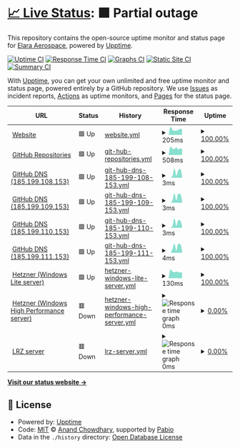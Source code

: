 # [📈 Live Status](https://elara-aerospace.github.io/elara-status): <!--live status--> **🟧 Partial outage**

This repository contains the open-source uptime monitor and status page for [Elara Aerospace](https://elara-aerospace.com/), powered by [Upptime](https://github.com/upptime/upptime).

[![Uptime CI](https://github.com/elara-aerospace/elara-status/workflows/Uptime%20CI/badge.svg)](https://github.com/elara-aerospace/elara-status/actions?query=workflow%3A%22Uptime+CI%22)
[![Response Time CI](https://github.com/elara-aerospace/elara-status/workflows/Response%20Time%20CI/badge.svg)](https://github.com/elara-aerospace/elara-status/actions?query=workflow%3A%22Response+Time+CI%22)
[![Graphs CI](https://github.com/elara-aerospace/elara-status/workflows/Graphs%20CI/badge.svg)](https://github.com/elara-aerospace/elara-status/actions?query=workflow%3A%22Graphs+CI%22)
[![Static Site CI](https://github.com/elara-aerospace/elara-status/workflows/Static%20Site%20CI/badge.svg)](https://github.com/elara-aerospace/elara-status/actions?query=workflow%3A%22Static+Site+CI%22)
[![Summary CI](https://github.com/elara-aerospace/elara-status/workflows/Summary%20CI/badge.svg)](https://github.com/elara-aerospace/elara-status/actions?query=workflow%3A%22Summary+CI%22)

With [Upptime](https://upptime.js.org), you can get your own unlimited and free uptime monitor and status page, powered entirely by a GitHub repository. We use [Issues](https://github.com/elara-aerospace/elara-status/issues) as incident reports, [Actions](https://github.com/elara-aerospace/elara-status/actions) as uptime monitors, and [Pages](https://elara-aerospace.github.io/elara-status) for the status page.

<!--start: status pages-->
<!-- This summary is generated by Upptime (https://github.com/upptime/upptime) -->
<!-- Do not edit this manually, your changes will be overwritten -->
<!-- prettier-ignore -->
| URL | Status | History | Response Time | Uptime |
| --- | ------ | ------- | ------------- | ------ |
| <img alt="" src="https://icons.duckduckgo.com/ip3/elara-aerospace.com.ico" height="13"> [Website](https://elara-aerospace.com) | 🟩 Up | [website.yml](https://github.com/elara-aerospace/status.elara-aerospace.com/commits/HEAD/history/website.yml) | <details><summary><img alt="Response time graph" src="./graphs/website/response-time-week.png" height="20"> 205ms</summary><br><a href="https://status.elara-aerospace.com/history/website"><img alt="Response time 249" src="https://img.shields.io/endpoint?url=https%3A%2F%2Fraw.githubusercontent.com%2Felara-aerospace%2Fstatus.elara-aerospace.com%2FHEAD%2Fapi%2Fwebsite%2Fresponse-time.json"></a><br><a href="https://status.elara-aerospace.com/history/website"><img alt="24-hour response time 197" src="https://img.shields.io/endpoint?url=https%3A%2F%2Fraw.githubusercontent.com%2Felara-aerospace%2Fstatus.elara-aerospace.com%2FHEAD%2Fapi%2Fwebsite%2Fresponse-time-day.json"></a><br><a href="https://status.elara-aerospace.com/history/website"><img alt="7-day response time 205" src="https://img.shields.io/endpoint?url=https%3A%2F%2Fraw.githubusercontent.com%2Felara-aerospace%2Fstatus.elara-aerospace.com%2FHEAD%2Fapi%2Fwebsite%2Fresponse-time-week.json"></a><br><a href="https://status.elara-aerospace.com/history/website"><img alt="30-day response time 202" src="https://img.shields.io/endpoint?url=https%3A%2F%2Fraw.githubusercontent.com%2Felara-aerospace%2Fstatus.elara-aerospace.com%2FHEAD%2Fapi%2Fwebsite%2Fresponse-time-month.json"></a><br><a href="https://status.elara-aerospace.com/history/website"><img alt="1-year response time 249" src="https://img.shields.io/endpoint?url=https%3A%2F%2Fraw.githubusercontent.com%2Felara-aerospace%2Fstatus.elara-aerospace.com%2FHEAD%2Fapi%2Fwebsite%2Fresponse-time-year.json"></a></details> | <details><summary><a href="https://status.elara-aerospace.com/history/website">100.00%</a></summary><a href="https://status.elara-aerospace.com/history/website"><img alt="All-time uptime 99.98%" src="https://img.shields.io/endpoint?url=https%3A%2F%2Fraw.githubusercontent.com%2Felara-aerospace%2Fstatus.elara-aerospace.com%2FHEAD%2Fapi%2Fwebsite%2Fuptime.json"></a><br><a href="https://status.elara-aerospace.com/history/website"><img alt="24-hour uptime 100.00%" src="https://img.shields.io/endpoint?url=https%3A%2F%2Fraw.githubusercontent.com%2Felara-aerospace%2Fstatus.elara-aerospace.com%2FHEAD%2Fapi%2Fwebsite%2Fuptime-day.json"></a><br><a href="https://status.elara-aerospace.com/history/website"><img alt="7-day uptime 100.00%" src="https://img.shields.io/endpoint?url=https%3A%2F%2Fraw.githubusercontent.com%2Felara-aerospace%2Fstatus.elara-aerospace.com%2FHEAD%2Fapi%2Fwebsite%2Fuptime-week.json"></a><br><a href="https://status.elara-aerospace.com/history/website"><img alt="30-day uptime 100.00%" src="https://img.shields.io/endpoint?url=https%3A%2F%2Fraw.githubusercontent.com%2Felara-aerospace%2Fstatus.elara-aerospace.com%2FHEAD%2Fapi%2Fwebsite%2Fuptime-month.json"></a><br><a href="https://status.elara-aerospace.com/history/website"><img alt="1-year uptime 99.98%" src="https://img.shields.io/endpoint?url=https%3A%2F%2Fraw.githubusercontent.com%2Felara-aerospace%2Fstatus.elara-aerospace.com%2FHEAD%2Fapi%2Fwebsite%2Fuptime-year.json"></a></details>
| <img alt="" src="https://icons.duckduckgo.com/ip3/github.com.ico" height="13"> [GitHub Repositories](https://github.com/elara-aerospace) | 🟩 Up | [git-hub-repositories.yml](https://github.com/elara-aerospace/status.elara-aerospace.com/commits/HEAD/history/git-hub-repositories.yml) | <details><summary><img alt="Response time graph" src="./graphs/git-hub-repositories/response-time-week.png" height="20"> 508ms</summary><br><a href="https://status.elara-aerospace.com/history/git-hub-repositories"><img alt="Response time 505" src="https://img.shields.io/endpoint?url=https%3A%2F%2Fraw.githubusercontent.com%2Felara-aerospace%2Fstatus.elara-aerospace.com%2FHEAD%2Fapi%2Fgit-hub-repositories%2Fresponse-time.json"></a><br><a href="https://status.elara-aerospace.com/history/git-hub-repositories"><img alt="24-hour response time 479" src="https://img.shields.io/endpoint?url=https%3A%2F%2Fraw.githubusercontent.com%2Felara-aerospace%2Fstatus.elara-aerospace.com%2FHEAD%2Fapi%2Fgit-hub-repositories%2Fresponse-time-day.json"></a><br><a href="https://status.elara-aerospace.com/history/git-hub-repositories"><img alt="7-day response time 508" src="https://img.shields.io/endpoint?url=https%3A%2F%2Fraw.githubusercontent.com%2Felara-aerospace%2Fstatus.elara-aerospace.com%2FHEAD%2Fapi%2Fgit-hub-repositories%2Fresponse-time-week.json"></a><br><a href="https://status.elara-aerospace.com/history/git-hub-repositories"><img alt="30-day response time 514" src="https://img.shields.io/endpoint?url=https%3A%2F%2Fraw.githubusercontent.com%2Felara-aerospace%2Fstatus.elara-aerospace.com%2FHEAD%2Fapi%2Fgit-hub-repositories%2Fresponse-time-month.json"></a><br><a href="https://status.elara-aerospace.com/history/git-hub-repositories"><img alt="1-year response time 505" src="https://img.shields.io/endpoint?url=https%3A%2F%2Fraw.githubusercontent.com%2Felara-aerospace%2Fstatus.elara-aerospace.com%2FHEAD%2Fapi%2Fgit-hub-repositories%2Fresponse-time-year.json"></a></details> | <details><summary><a href="https://status.elara-aerospace.com/history/git-hub-repositories">100.00%</a></summary><a href="https://status.elara-aerospace.com/history/git-hub-repositories"><img alt="All-time uptime 100.00%" src="https://img.shields.io/endpoint?url=https%3A%2F%2Fraw.githubusercontent.com%2Felara-aerospace%2Fstatus.elara-aerospace.com%2FHEAD%2Fapi%2Fgit-hub-repositories%2Fuptime.json"></a><br><a href="https://status.elara-aerospace.com/history/git-hub-repositories"><img alt="24-hour uptime 100.00%" src="https://img.shields.io/endpoint?url=https%3A%2F%2Fraw.githubusercontent.com%2Felara-aerospace%2Fstatus.elara-aerospace.com%2FHEAD%2Fapi%2Fgit-hub-repositories%2Fuptime-day.json"></a><br><a href="https://status.elara-aerospace.com/history/git-hub-repositories"><img alt="7-day uptime 100.00%" src="https://img.shields.io/endpoint?url=https%3A%2F%2Fraw.githubusercontent.com%2Felara-aerospace%2Fstatus.elara-aerospace.com%2FHEAD%2Fapi%2Fgit-hub-repositories%2Fuptime-week.json"></a><br><a href="https://status.elara-aerospace.com/history/git-hub-repositories"><img alt="30-day uptime 100.00%" src="https://img.shields.io/endpoint?url=https%3A%2F%2Fraw.githubusercontent.com%2Felara-aerospace%2Fstatus.elara-aerospace.com%2FHEAD%2Fapi%2Fgit-hub-repositories%2Fuptime-month.json"></a><br><a href="https://status.elara-aerospace.com/history/git-hub-repositories"><img alt="1-year uptime 100.00%" src="https://img.shields.io/endpoint?url=https%3A%2F%2Fraw.githubusercontent.com%2Felara-aerospace%2Fstatus.elara-aerospace.com%2FHEAD%2Fapi%2Fgit-hub-repositories%2Fuptime-year.json"></a></details>
| <img alt="" src="https://icons.duckduckgo.com/ip3/null.ico" height="13"> [GitHub DNS (185.199.108.153)](185.199.108.153) | 🟩 Up | [git-hub-dns-185-199-108-153.yml](https://github.com/elara-aerospace/status.elara-aerospace.com/commits/HEAD/history/git-hub-dns-185-199-108-153.yml) | <details><summary><img alt="Response time graph" src="./graphs/git-hub-dns-185-199-108-153/response-time-week.png" height="20"> 3ms</summary><br><a href="https://status.elara-aerospace.com/history/git-hub-dns-185-199-108-153"><img alt="Response time 4" src="https://img.shields.io/endpoint?url=https%3A%2F%2Fraw.githubusercontent.com%2Felara-aerospace%2Fstatus.elara-aerospace.com%2FHEAD%2Fapi%2Fgit-hub-dns-185-199-108-153%2Fresponse-time.json"></a><br><a href="https://status.elara-aerospace.com/history/git-hub-dns-185-199-108-153"><img alt="24-hour response time 2" src="https://img.shields.io/endpoint?url=https%3A%2F%2Fraw.githubusercontent.com%2Felara-aerospace%2Fstatus.elara-aerospace.com%2FHEAD%2Fapi%2Fgit-hub-dns-185-199-108-153%2Fresponse-time-day.json"></a><br><a href="https://status.elara-aerospace.com/history/git-hub-dns-185-199-108-153"><img alt="7-day response time 3" src="https://img.shields.io/endpoint?url=https%3A%2F%2Fraw.githubusercontent.com%2Felara-aerospace%2Fstatus.elara-aerospace.com%2FHEAD%2Fapi%2Fgit-hub-dns-185-199-108-153%2Fresponse-time-week.json"></a><br><a href="https://status.elara-aerospace.com/history/git-hub-dns-185-199-108-153"><img alt="30-day response time 4" src="https://img.shields.io/endpoint?url=https%3A%2F%2Fraw.githubusercontent.com%2Felara-aerospace%2Fstatus.elara-aerospace.com%2FHEAD%2Fapi%2Fgit-hub-dns-185-199-108-153%2Fresponse-time-month.json"></a><br><a href="https://status.elara-aerospace.com/history/git-hub-dns-185-199-108-153"><img alt="1-year response time 4" src="https://img.shields.io/endpoint?url=https%3A%2F%2Fraw.githubusercontent.com%2Felara-aerospace%2Fstatus.elara-aerospace.com%2FHEAD%2Fapi%2Fgit-hub-dns-185-199-108-153%2Fresponse-time-year.json"></a></details> | <details><summary><a href="https://status.elara-aerospace.com/history/git-hub-dns-185-199-108-153">100.00%</a></summary><a href="https://status.elara-aerospace.com/history/git-hub-dns-185-199-108-153"><img alt="All-time uptime 100.00%" src="https://img.shields.io/endpoint?url=https%3A%2F%2Fraw.githubusercontent.com%2Felara-aerospace%2Fstatus.elara-aerospace.com%2FHEAD%2Fapi%2Fgit-hub-dns-185-199-108-153%2Fuptime.json"></a><br><a href="https://status.elara-aerospace.com/history/git-hub-dns-185-199-108-153"><img alt="24-hour uptime 100.00%" src="https://img.shields.io/endpoint?url=https%3A%2F%2Fraw.githubusercontent.com%2Felara-aerospace%2Fstatus.elara-aerospace.com%2FHEAD%2Fapi%2Fgit-hub-dns-185-199-108-153%2Fuptime-day.json"></a><br><a href="https://status.elara-aerospace.com/history/git-hub-dns-185-199-108-153"><img alt="7-day uptime 100.00%" src="https://img.shields.io/endpoint?url=https%3A%2F%2Fraw.githubusercontent.com%2Felara-aerospace%2Fstatus.elara-aerospace.com%2FHEAD%2Fapi%2Fgit-hub-dns-185-199-108-153%2Fuptime-week.json"></a><br><a href="https://status.elara-aerospace.com/history/git-hub-dns-185-199-108-153"><img alt="30-day uptime 100.00%" src="https://img.shields.io/endpoint?url=https%3A%2F%2Fraw.githubusercontent.com%2Felara-aerospace%2Fstatus.elara-aerospace.com%2FHEAD%2Fapi%2Fgit-hub-dns-185-199-108-153%2Fuptime-month.json"></a><br><a href="https://status.elara-aerospace.com/history/git-hub-dns-185-199-108-153"><img alt="1-year uptime 100.00%" src="https://img.shields.io/endpoint?url=https%3A%2F%2Fraw.githubusercontent.com%2Felara-aerospace%2Fstatus.elara-aerospace.com%2FHEAD%2Fapi%2Fgit-hub-dns-185-199-108-153%2Fuptime-year.json"></a></details>
| <img alt="" src="https://icons.duckduckgo.com/ip3/null.ico" height="13"> [GitHub DNS (185.199.109.153)](185.199.109.153) | 🟩 Up | [git-hub-dns-185-199-109-153.yml](https://github.com/elara-aerospace/status.elara-aerospace.com/commits/HEAD/history/git-hub-dns-185-199-109-153.yml) | <details><summary><img alt="Response time graph" src="./graphs/git-hub-dns-185-199-109-153/response-time-week.png" height="20"> 3ms</summary><br><a href="https://status.elara-aerospace.com/history/git-hub-dns-185-199-109-153"><img alt="Response time 4" src="https://img.shields.io/endpoint?url=https%3A%2F%2Fraw.githubusercontent.com%2Felara-aerospace%2Fstatus.elara-aerospace.com%2FHEAD%2Fapi%2Fgit-hub-dns-185-199-109-153%2Fresponse-time.json"></a><br><a href="https://status.elara-aerospace.com/history/git-hub-dns-185-199-109-153"><img alt="24-hour response time 2" src="https://img.shields.io/endpoint?url=https%3A%2F%2Fraw.githubusercontent.com%2Felara-aerospace%2Fstatus.elara-aerospace.com%2FHEAD%2Fapi%2Fgit-hub-dns-185-199-109-153%2Fresponse-time-day.json"></a><br><a href="https://status.elara-aerospace.com/history/git-hub-dns-185-199-109-153"><img alt="7-day response time 3" src="https://img.shields.io/endpoint?url=https%3A%2F%2Fraw.githubusercontent.com%2Felara-aerospace%2Fstatus.elara-aerospace.com%2FHEAD%2Fapi%2Fgit-hub-dns-185-199-109-153%2Fresponse-time-week.json"></a><br><a href="https://status.elara-aerospace.com/history/git-hub-dns-185-199-109-153"><img alt="30-day response time 4" src="https://img.shields.io/endpoint?url=https%3A%2F%2Fraw.githubusercontent.com%2Felara-aerospace%2Fstatus.elara-aerospace.com%2FHEAD%2Fapi%2Fgit-hub-dns-185-199-109-153%2Fresponse-time-month.json"></a><br><a href="https://status.elara-aerospace.com/history/git-hub-dns-185-199-109-153"><img alt="1-year response time 4" src="https://img.shields.io/endpoint?url=https%3A%2F%2Fraw.githubusercontent.com%2Felara-aerospace%2Fstatus.elara-aerospace.com%2FHEAD%2Fapi%2Fgit-hub-dns-185-199-109-153%2Fresponse-time-year.json"></a></details> | <details><summary><a href="https://status.elara-aerospace.com/history/git-hub-dns-185-199-109-153">100.00%</a></summary><a href="https://status.elara-aerospace.com/history/git-hub-dns-185-199-109-153"><img alt="All-time uptime 100.00%" src="https://img.shields.io/endpoint?url=https%3A%2F%2Fraw.githubusercontent.com%2Felara-aerospace%2Fstatus.elara-aerospace.com%2FHEAD%2Fapi%2Fgit-hub-dns-185-199-109-153%2Fuptime.json"></a><br><a href="https://status.elara-aerospace.com/history/git-hub-dns-185-199-109-153"><img alt="24-hour uptime 100.00%" src="https://img.shields.io/endpoint?url=https%3A%2F%2Fraw.githubusercontent.com%2Felara-aerospace%2Fstatus.elara-aerospace.com%2FHEAD%2Fapi%2Fgit-hub-dns-185-199-109-153%2Fuptime-day.json"></a><br><a href="https://status.elara-aerospace.com/history/git-hub-dns-185-199-109-153"><img alt="7-day uptime 100.00%" src="https://img.shields.io/endpoint?url=https%3A%2F%2Fraw.githubusercontent.com%2Felara-aerospace%2Fstatus.elara-aerospace.com%2FHEAD%2Fapi%2Fgit-hub-dns-185-199-109-153%2Fuptime-week.json"></a><br><a href="https://status.elara-aerospace.com/history/git-hub-dns-185-199-109-153"><img alt="30-day uptime 100.00%" src="https://img.shields.io/endpoint?url=https%3A%2F%2Fraw.githubusercontent.com%2Felara-aerospace%2Fstatus.elara-aerospace.com%2FHEAD%2Fapi%2Fgit-hub-dns-185-199-109-153%2Fuptime-month.json"></a><br><a href="https://status.elara-aerospace.com/history/git-hub-dns-185-199-109-153"><img alt="1-year uptime 100.00%" src="https://img.shields.io/endpoint?url=https%3A%2F%2Fraw.githubusercontent.com%2Felara-aerospace%2Fstatus.elara-aerospace.com%2FHEAD%2Fapi%2Fgit-hub-dns-185-199-109-153%2Fuptime-year.json"></a></details>
| <img alt="" src="https://icons.duckduckgo.com/ip3/null.ico" height="13"> [GitHub DNS (185.199.110.153)](185.199.110.153) | 🟩 Up | [git-hub-dns-185-199-110-153.yml](https://github.com/elara-aerospace/status.elara-aerospace.com/commits/HEAD/history/git-hub-dns-185-199-110-153.yml) | <details><summary><img alt="Response time graph" src="./graphs/git-hub-dns-185-199-110-153/response-time-week.png" height="20"> 3ms</summary><br><a href="https://status.elara-aerospace.com/history/git-hub-dns-185-199-110-153"><img alt="Response time 4" src="https://img.shields.io/endpoint?url=https%3A%2F%2Fraw.githubusercontent.com%2Felara-aerospace%2Fstatus.elara-aerospace.com%2FHEAD%2Fapi%2Fgit-hub-dns-185-199-110-153%2Fresponse-time.json"></a><br><a href="https://status.elara-aerospace.com/history/git-hub-dns-185-199-110-153"><img alt="24-hour response time 2" src="https://img.shields.io/endpoint?url=https%3A%2F%2Fraw.githubusercontent.com%2Felara-aerospace%2Fstatus.elara-aerospace.com%2FHEAD%2Fapi%2Fgit-hub-dns-185-199-110-153%2Fresponse-time-day.json"></a><br><a href="https://status.elara-aerospace.com/history/git-hub-dns-185-199-110-153"><img alt="7-day response time 3" src="https://img.shields.io/endpoint?url=https%3A%2F%2Fraw.githubusercontent.com%2Felara-aerospace%2Fstatus.elara-aerospace.com%2FHEAD%2Fapi%2Fgit-hub-dns-185-199-110-153%2Fresponse-time-week.json"></a><br><a href="https://status.elara-aerospace.com/history/git-hub-dns-185-199-110-153"><img alt="30-day response time 4" src="https://img.shields.io/endpoint?url=https%3A%2F%2Fraw.githubusercontent.com%2Felara-aerospace%2Fstatus.elara-aerospace.com%2FHEAD%2Fapi%2Fgit-hub-dns-185-199-110-153%2Fresponse-time-month.json"></a><br><a href="https://status.elara-aerospace.com/history/git-hub-dns-185-199-110-153"><img alt="1-year response time 4" src="https://img.shields.io/endpoint?url=https%3A%2F%2Fraw.githubusercontent.com%2Felara-aerospace%2Fstatus.elara-aerospace.com%2FHEAD%2Fapi%2Fgit-hub-dns-185-199-110-153%2Fresponse-time-year.json"></a></details> | <details><summary><a href="https://status.elara-aerospace.com/history/git-hub-dns-185-199-110-153">100.00%</a></summary><a href="https://status.elara-aerospace.com/history/git-hub-dns-185-199-110-153"><img alt="All-time uptime 100.00%" src="https://img.shields.io/endpoint?url=https%3A%2F%2Fraw.githubusercontent.com%2Felara-aerospace%2Fstatus.elara-aerospace.com%2FHEAD%2Fapi%2Fgit-hub-dns-185-199-110-153%2Fuptime.json"></a><br><a href="https://status.elara-aerospace.com/history/git-hub-dns-185-199-110-153"><img alt="24-hour uptime 100.00%" src="https://img.shields.io/endpoint?url=https%3A%2F%2Fraw.githubusercontent.com%2Felara-aerospace%2Fstatus.elara-aerospace.com%2FHEAD%2Fapi%2Fgit-hub-dns-185-199-110-153%2Fuptime-day.json"></a><br><a href="https://status.elara-aerospace.com/history/git-hub-dns-185-199-110-153"><img alt="7-day uptime 100.00%" src="https://img.shields.io/endpoint?url=https%3A%2F%2Fraw.githubusercontent.com%2Felara-aerospace%2Fstatus.elara-aerospace.com%2FHEAD%2Fapi%2Fgit-hub-dns-185-199-110-153%2Fuptime-week.json"></a><br><a href="https://status.elara-aerospace.com/history/git-hub-dns-185-199-110-153"><img alt="30-day uptime 100.00%" src="https://img.shields.io/endpoint?url=https%3A%2F%2Fraw.githubusercontent.com%2Felara-aerospace%2Fstatus.elara-aerospace.com%2FHEAD%2Fapi%2Fgit-hub-dns-185-199-110-153%2Fuptime-month.json"></a><br><a href="https://status.elara-aerospace.com/history/git-hub-dns-185-199-110-153"><img alt="1-year uptime 100.00%" src="https://img.shields.io/endpoint?url=https%3A%2F%2Fraw.githubusercontent.com%2Felara-aerospace%2Fstatus.elara-aerospace.com%2FHEAD%2Fapi%2Fgit-hub-dns-185-199-110-153%2Fuptime-year.json"></a></details>
| <img alt="" src="https://icons.duckduckgo.com/ip3/null.ico" height="13"> [GitHub DNS (185.199.111.153)](185.199.111.153) | 🟩 Up | [git-hub-dns-185-199-111-153.yml](https://github.com/elara-aerospace/status.elara-aerospace.com/commits/HEAD/history/git-hub-dns-185-199-111-153.yml) | <details><summary><img alt="Response time graph" src="./graphs/git-hub-dns-185-199-111-153/response-time-week.png" height="20"> 4ms</summary><br><a href="https://status.elara-aerospace.com/history/git-hub-dns-185-199-111-153"><img alt="Response time 4" src="https://img.shields.io/endpoint?url=https%3A%2F%2Fraw.githubusercontent.com%2Felara-aerospace%2Fstatus.elara-aerospace.com%2FHEAD%2Fapi%2Fgit-hub-dns-185-199-111-153%2Fresponse-time.json"></a><br><a href="https://status.elara-aerospace.com/history/git-hub-dns-185-199-111-153"><img alt="24-hour response time 2" src="https://img.shields.io/endpoint?url=https%3A%2F%2Fraw.githubusercontent.com%2Felara-aerospace%2Fstatus.elara-aerospace.com%2FHEAD%2Fapi%2Fgit-hub-dns-185-199-111-153%2Fresponse-time-day.json"></a><br><a href="https://status.elara-aerospace.com/history/git-hub-dns-185-199-111-153"><img alt="7-day response time 4" src="https://img.shields.io/endpoint?url=https%3A%2F%2Fraw.githubusercontent.com%2Felara-aerospace%2Fstatus.elara-aerospace.com%2FHEAD%2Fapi%2Fgit-hub-dns-185-199-111-153%2Fresponse-time-week.json"></a><br><a href="https://status.elara-aerospace.com/history/git-hub-dns-185-199-111-153"><img alt="30-day response time 4" src="https://img.shields.io/endpoint?url=https%3A%2F%2Fraw.githubusercontent.com%2Felara-aerospace%2Fstatus.elara-aerospace.com%2FHEAD%2Fapi%2Fgit-hub-dns-185-199-111-153%2Fresponse-time-month.json"></a><br><a href="https://status.elara-aerospace.com/history/git-hub-dns-185-199-111-153"><img alt="1-year response time 4" src="https://img.shields.io/endpoint?url=https%3A%2F%2Fraw.githubusercontent.com%2Felara-aerospace%2Fstatus.elara-aerospace.com%2FHEAD%2Fapi%2Fgit-hub-dns-185-199-111-153%2Fresponse-time-year.json"></a></details> | <details><summary><a href="https://status.elara-aerospace.com/history/git-hub-dns-185-199-111-153">100.00%</a></summary><a href="https://status.elara-aerospace.com/history/git-hub-dns-185-199-111-153"><img alt="All-time uptime 100.00%" src="https://img.shields.io/endpoint?url=https%3A%2F%2Fraw.githubusercontent.com%2Felara-aerospace%2Fstatus.elara-aerospace.com%2FHEAD%2Fapi%2Fgit-hub-dns-185-199-111-153%2Fuptime.json"></a><br><a href="https://status.elara-aerospace.com/history/git-hub-dns-185-199-111-153"><img alt="24-hour uptime 100.00%" src="https://img.shields.io/endpoint?url=https%3A%2F%2Fraw.githubusercontent.com%2Felara-aerospace%2Fstatus.elara-aerospace.com%2FHEAD%2Fapi%2Fgit-hub-dns-185-199-111-153%2Fuptime-day.json"></a><br><a href="https://status.elara-aerospace.com/history/git-hub-dns-185-199-111-153"><img alt="7-day uptime 100.00%" src="https://img.shields.io/endpoint?url=https%3A%2F%2Fraw.githubusercontent.com%2Felara-aerospace%2Fstatus.elara-aerospace.com%2FHEAD%2Fapi%2Fgit-hub-dns-185-199-111-153%2Fuptime-week.json"></a><br><a href="https://status.elara-aerospace.com/history/git-hub-dns-185-199-111-153"><img alt="30-day uptime 100.00%" src="https://img.shields.io/endpoint?url=https%3A%2F%2Fraw.githubusercontent.com%2Felara-aerospace%2Fstatus.elara-aerospace.com%2FHEAD%2Fapi%2Fgit-hub-dns-185-199-111-153%2Fuptime-month.json"></a><br><a href="https://status.elara-aerospace.com/history/git-hub-dns-185-199-111-153"><img alt="1-year uptime 100.00%" src="https://img.shields.io/endpoint?url=https%3A%2F%2Fraw.githubusercontent.com%2Felara-aerospace%2Fstatus.elara-aerospace.com%2FHEAD%2Fapi%2Fgit-hub-dns-185-199-111-153%2Fuptime-year.json"></a></details>
| <img alt="" src="https://icons.duckduckgo.com/ip3/null.ico" height="13"> [Hetzner (Windows Lite server)](static.48.70.216.95.clients.your-server.de) | 🟩 Up | [hetzner-windows-lite-server.yml](https://github.com/elara-aerospace/status.elara-aerospace.com/commits/HEAD/history/hetzner-windows-lite-server.yml) | <details><summary><img alt="Response time graph" src="./graphs/hetzner-windows-lite-server/response-time-week.png" height="20"> 130ms</summary><br><a href="https://status.elara-aerospace.com/history/hetzner-windows-lite-server"><img alt="Response time 136" src="https://img.shields.io/endpoint?url=https%3A%2F%2Fraw.githubusercontent.com%2Felara-aerospace%2Fstatus.elara-aerospace.com%2FHEAD%2Fapi%2Fhetzner-windows-lite-server%2Fresponse-time.json"></a><br><a href="https://status.elara-aerospace.com/history/hetzner-windows-lite-server"><img alt="24-hour response time 114" src="https://img.shields.io/endpoint?url=https%3A%2F%2Fraw.githubusercontent.com%2Felara-aerospace%2Fstatus.elara-aerospace.com%2FHEAD%2Fapi%2Fhetzner-windows-lite-server%2Fresponse-time-day.json"></a><br><a href="https://status.elara-aerospace.com/history/hetzner-windows-lite-server"><img alt="7-day response time 130" src="https://img.shields.io/endpoint?url=https%3A%2F%2Fraw.githubusercontent.com%2Felara-aerospace%2Fstatus.elara-aerospace.com%2FHEAD%2Fapi%2Fhetzner-windows-lite-server%2Fresponse-time-week.json"></a><br><a href="https://status.elara-aerospace.com/history/hetzner-windows-lite-server"><img alt="30-day response time 132" src="https://img.shields.io/endpoint?url=https%3A%2F%2Fraw.githubusercontent.com%2Felara-aerospace%2Fstatus.elara-aerospace.com%2FHEAD%2Fapi%2Fhetzner-windows-lite-server%2Fresponse-time-month.json"></a><br><a href="https://status.elara-aerospace.com/history/hetzner-windows-lite-server"><img alt="1-year response time 136" src="https://img.shields.io/endpoint?url=https%3A%2F%2Fraw.githubusercontent.com%2Felara-aerospace%2Fstatus.elara-aerospace.com%2FHEAD%2Fapi%2Fhetzner-windows-lite-server%2Fresponse-time-year.json"></a></details> | <details><summary><a href="https://status.elara-aerospace.com/history/hetzner-windows-lite-server">100.00%</a></summary><a href="https://status.elara-aerospace.com/history/hetzner-windows-lite-server"><img alt="All-time uptime 96.41%" src="https://img.shields.io/endpoint?url=https%3A%2F%2Fraw.githubusercontent.com%2Felara-aerospace%2Fstatus.elara-aerospace.com%2FHEAD%2Fapi%2Fhetzner-windows-lite-server%2Fuptime.json"></a><br><a href="https://status.elara-aerospace.com/history/hetzner-windows-lite-server"><img alt="24-hour uptime 100.00%" src="https://img.shields.io/endpoint?url=https%3A%2F%2Fraw.githubusercontent.com%2Felara-aerospace%2Fstatus.elara-aerospace.com%2FHEAD%2Fapi%2Fhetzner-windows-lite-server%2Fuptime-day.json"></a><br><a href="https://status.elara-aerospace.com/history/hetzner-windows-lite-server"><img alt="7-day uptime 100.00%" src="https://img.shields.io/endpoint?url=https%3A%2F%2Fraw.githubusercontent.com%2Felara-aerospace%2Fstatus.elara-aerospace.com%2FHEAD%2Fapi%2Fhetzner-windows-lite-server%2Fuptime-week.json"></a><br><a href="https://status.elara-aerospace.com/history/hetzner-windows-lite-server"><img alt="30-day uptime 84.14%" src="https://img.shields.io/endpoint?url=https%3A%2F%2Fraw.githubusercontent.com%2Felara-aerospace%2Fstatus.elara-aerospace.com%2FHEAD%2Fapi%2Fhetzner-windows-lite-server%2Fuptime-month.json"></a><br><a href="https://status.elara-aerospace.com/history/hetzner-windows-lite-server"><img alt="1-year uptime 96.41%" src="https://img.shields.io/endpoint?url=https%3A%2F%2Fraw.githubusercontent.com%2Felara-aerospace%2Fstatus.elara-aerospace.com%2FHEAD%2Fapi%2Fhetzner-windows-lite-server%2Fuptime-year.json"></a></details>
| <img alt="" src="https://icons.duckduckgo.com/ip3/null.ico" height="13"> [Hetzner (Windows High Performance server)](static.178.4.243.136.clients.your-server.de) | 🟥 Down | [hetzner-windows-high-performance-server.yml](https://github.com/elara-aerospace/status.elara-aerospace.com/commits/HEAD/history/hetzner-windows-high-performance-server.yml) | <details><summary><img alt="Response time graph" src="./graphs/hetzner-windows-high-performance-server/response-time-week.png" height="20"> 0ms</summary><br><a href="https://status.elara-aerospace.com/history/hetzner-windows-high-performance-server"><img alt="Response time 0" src="https://img.shields.io/endpoint?url=https%3A%2F%2Fraw.githubusercontent.com%2Felara-aerospace%2Fstatus.elara-aerospace.com%2FHEAD%2Fapi%2Fhetzner-windows-high-performance-server%2Fresponse-time.json"></a><br><a href="https://status.elara-aerospace.com/history/hetzner-windows-high-performance-server"><img alt="24-hour response time 0" src="https://img.shields.io/endpoint?url=https%3A%2F%2Fraw.githubusercontent.com%2Felara-aerospace%2Fstatus.elara-aerospace.com%2FHEAD%2Fapi%2Fhetzner-windows-high-performance-server%2Fresponse-time-day.json"></a><br><a href="https://status.elara-aerospace.com/history/hetzner-windows-high-performance-server"><img alt="7-day response time 0" src="https://img.shields.io/endpoint?url=https%3A%2F%2Fraw.githubusercontent.com%2Felara-aerospace%2Fstatus.elara-aerospace.com%2FHEAD%2Fapi%2Fhetzner-windows-high-performance-server%2Fresponse-time-week.json"></a><br><a href="https://status.elara-aerospace.com/history/hetzner-windows-high-performance-server"><img alt="30-day response time 0" src="https://img.shields.io/endpoint?url=https%3A%2F%2Fraw.githubusercontent.com%2Felara-aerospace%2Fstatus.elara-aerospace.com%2FHEAD%2Fapi%2Fhetzner-windows-high-performance-server%2Fresponse-time-month.json"></a><br><a href="https://status.elara-aerospace.com/history/hetzner-windows-high-performance-server"><img alt="1-year response time 0" src="https://img.shields.io/endpoint?url=https%3A%2F%2Fraw.githubusercontent.com%2Felara-aerospace%2Fstatus.elara-aerospace.com%2FHEAD%2Fapi%2Fhetzner-windows-high-performance-server%2Fresponse-time-year.json"></a></details> | <details><summary><a href="https://status.elara-aerospace.com/history/hetzner-windows-high-performance-server">0.00%</a></summary><a href="https://status.elara-aerospace.com/history/hetzner-windows-high-performance-server"><img alt="All-time uptime 0.00%" src="https://img.shields.io/endpoint?url=https%3A%2F%2Fraw.githubusercontent.com%2Felara-aerospace%2Fstatus.elara-aerospace.com%2FHEAD%2Fapi%2Fhetzner-windows-high-performance-server%2Fuptime.json"></a><br><a href="https://status.elara-aerospace.com/history/hetzner-windows-high-performance-server"><img alt="24-hour uptime 0.00%" src="https://img.shields.io/endpoint?url=https%3A%2F%2Fraw.githubusercontent.com%2Felara-aerospace%2Fstatus.elara-aerospace.com%2FHEAD%2Fapi%2Fhetzner-windows-high-performance-server%2Fuptime-day.json"></a><br><a href="https://status.elara-aerospace.com/history/hetzner-windows-high-performance-server"><img alt="7-day uptime 0.00%" src="https://img.shields.io/endpoint?url=https%3A%2F%2Fraw.githubusercontent.com%2Felara-aerospace%2Fstatus.elara-aerospace.com%2FHEAD%2Fapi%2Fhetzner-windows-high-performance-server%2Fuptime-week.json"></a><br><a href="https://status.elara-aerospace.com/history/hetzner-windows-high-performance-server"><img alt="30-day uptime 0.00%" src="https://img.shields.io/endpoint?url=https%3A%2F%2Fraw.githubusercontent.com%2Felara-aerospace%2Fstatus.elara-aerospace.com%2FHEAD%2Fapi%2Fhetzner-windows-high-performance-server%2Fuptime-month.json"></a><br><a href="https://status.elara-aerospace.com/history/hetzner-windows-high-performance-server"><img alt="1-year uptime 0.00%" src="https://img.shields.io/endpoint?url=https%3A%2F%2Fraw.githubusercontent.com%2Felara-aerospace%2Fstatus.elara-aerospace.com%2FHEAD%2Fapi%2Fhetzner-windows-high-performance-server%2Fuptime-year.json"></a></details>
| <img alt="" src="https://icons.duckduckgo.com/ip3/cc.lrz.de.ico" height="13"> [LRZ server](https://cc.lrz.de) | 🟥 Down | [lrz-server.yml](https://github.com/elara-aerospace/status.elara-aerospace.com/commits/HEAD/history/lrz-server.yml) | <details><summary><img alt="Response time graph" src="./graphs/lrz-server/response-time-week.png" height="20"> 0ms</summary><br><a href="https://status.elara-aerospace.com/history/lrz-server"><img alt="Response time 0" src="https://img.shields.io/endpoint?url=https%3A%2F%2Fraw.githubusercontent.com%2Felara-aerospace%2Fstatus.elara-aerospace.com%2FHEAD%2Fapi%2Flrz-server%2Fresponse-time.json"></a><br><a href="https://status.elara-aerospace.com/history/lrz-server"><img alt="24-hour response time 0" src="https://img.shields.io/endpoint?url=https%3A%2F%2Fraw.githubusercontent.com%2Felara-aerospace%2Fstatus.elara-aerospace.com%2FHEAD%2Fapi%2Flrz-server%2Fresponse-time-day.json"></a><br><a href="https://status.elara-aerospace.com/history/lrz-server"><img alt="7-day response time 0" src="https://img.shields.io/endpoint?url=https%3A%2F%2Fraw.githubusercontent.com%2Felara-aerospace%2Fstatus.elara-aerospace.com%2FHEAD%2Fapi%2Flrz-server%2Fresponse-time-week.json"></a><br><a href="https://status.elara-aerospace.com/history/lrz-server"><img alt="30-day response time 0" src="https://img.shields.io/endpoint?url=https%3A%2F%2Fraw.githubusercontent.com%2Felara-aerospace%2Fstatus.elara-aerospace.com%2FHEAD%2Fapi%2Flrz-server%2Fresponse-time-month.json"></a><br><a href="https://status.elara-aerospace.com/history/lrz-server"><img alt="1-year response time 0" src="https://img.shields.io/endpoint?url=https%3A%2F%2Fraw.githubusercontent.com%2Felara-aerospace%2Fstatus.elara-aerospace.com%2FHEAD%2Fapi%2Flrz-server%2Fresponse-time-year.json"></a></details> | <details><summary><a href="https://status.elara-aerospace.com/history/lrz-server">0.00%</a></summary><a href="https://status.elara-aerospace.com/history/lrz-server"><img alt="All-time uptime 0.00%" src="https://img.shields.io/endpoint?url=https%3A%2F%2Fraw.githubusercontent.com%2Felara-aerospace%2Fstatus.elara-aerospace.com%2FHEAD%2Fapi%2Flrz-server%2Fuptime.json"></a><br><a href="https://status.elara-aerospace.com/history/lrz-server"><img alt="24-hour uptime 0.00%" src="https://img.shields.io/endpoint?url=https%3A%2F%2Fraw.githubusercontent.com%2Felara-aerospace%2Fstatus.elara-aerospace.com%2FHEAD%2Fapi%2Flrz-server%2Fuptime-day.json"></a><br><a href="https://status.elara-aerospace.com/history/lrz-server"><img alt="7-day uptime 0.00%" src="https://img.shields.io/endpoint?url=https%3A%2F%2Fraw.githubusercontent.com%2Felara-aerospace%2Fstatus.elara-aerospace.com%2FHEAD%2Fapi%2Flrz-server%2Fuptime-week.json"></a><br><a href="https://status.elara-aerospace.com/history/lrz-server"><img alt="30-day uptime 0.00%" src="https://img.shields.io/endpoint?url=https%3A%2F%2Fraw.githubusercontent.com%2Felara-aerospace%2Fstatus.elara-aerospace.com%2FHEAD%2Fapi%2Flrz-server%2Fuptime-month.json"></a><br><a href="https://status.elara-aerospace.com/history/lrz-server"><img alt="1-year uptime 0.00%" src="https://img.shields.io/endpoint?url=https%3A%2F%2Fraw.githubusercontent.com%2Felara-aerospace%2Fstatus.elara-aerospace.com%2FHEAD%2Fapi%2Flrz-server%2Fuptime-year.json"></a></details>

<!--end: status pages-->

[**Visit our status website →**](https://elara-aerospace.github.io/elara-status)

## 📄 License

- Powered by: [Upptime](https://github.com/upptime/upptime)
- Code: [MIT](./LICENSE) © [Anand Chowdhary](https://anandchowdhary.com), supported by [Pabio](https://pabio.com)
- Data in the `./history` directory: [Open Database License](https://opendatacommons.org/licenses/odbl/1-0/)
